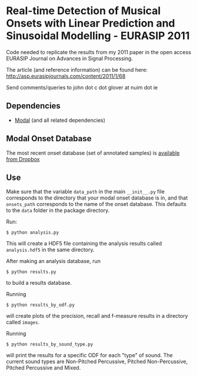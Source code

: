 Real-time Detection of Musical Onsets with Linear Prediction and Sinusoidal Modelling - EURASIP 2011
====================================================================================================

Code needed to replicate the results from my 2011 paper in the open access
EURASIP Journal on Advances in Signal Processing.

The article (and reference information) can be found here:
http://asp.eurasipjournals.com/content/2011/1/68

Send comments/queries to john dot c dot glover at nuim dot ie


Dependencies
------------

* [Modal](http://github.com/johnglover/modal) (and all related dependencies)


Modal Onset Database
--------------------

The most recent onset database (set of annotated samples) is
[available from Dropbox](http://dl.dropbox.com/u/9444913/onsets1.1.hdf5)


Use
---

Make sure that the variable `data_path` in the main `__init__.py` file
corresponds to the directory that your modal onset database is in, and that
`onsets_path` corresponds to the name of the onset database.
This defaults to the `data` folder in the package directory.

Run:

    $ python analysis.py

This will create a HDF5 file containing the analysis results called
`analysis.hdf5` in the same directory.

After making an analysis database, run

    $ python results.py

to build a results database.

Running

    $ python results_by_odf.py

will create plots of the precision, recall and f-measure results
in a directory called ``images``.

Running

    $ python results_by_sound_type.py

will print the results for a specific ODF for each "type" of sound.
The current sound types are Non-Pitched Percussive, Pitched Non-Percussive,
Pitched Percussive and Mixed.

